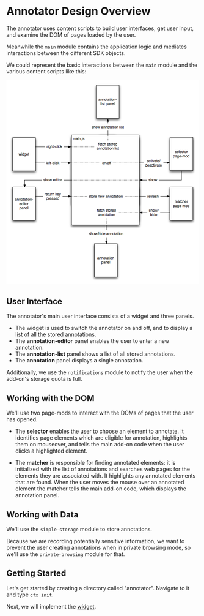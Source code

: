 <!-- This Source Code Form is subject to the terms of the Mozilla Public
   - License, v. 2.0. If a copy of the MPL was not distributed with this
   - file, You can obtain one at http://mozilla.org/MPL/2.0/. -->

# Annotator Design Overview #

The annotator uses content scripts to build user interfaces, get user input,
and examine the DOM of pages loaded by the user.

Meanwhile the `main` module contains the application logic and mediates
interactions between the different SDK objects.

We could represent the basic interactions between the `main` module and the
various content scripts like this:

<img class="image-center"
src="static-files/media/annotator/annotator-design.png" alt="Annotator Design">

## User Interface ##

The annotator's main user interface consists of a widget and three panels.

* The widget is used to switch the annotator on and off, and to display a list
of all the stored annotations.
* The **annotation-editor** panel enables the user to enter a new annotation.
* The **annotation-list** panel shows a list of all stored annotations.
* The **annotation** panel displays a single annotation.

Additionally, we use the `notifications` module to notify the user when the
add-on's storage quota is full.

## Working with the DOM ##

We'll use two page-mods to interact with the DOMs of pages that the user has
opened.

* The **selector** enables the user to choose an element to annotate.
It identifies page elements which are eligible for annotation, highlights them
on mouseover, and tells the main add-on code when the user clicks a highlighted
element.

* The **matcher** is responsible for finding annotated elements: it is
initialized with the list of annotations and searches web pages for the
elements they are associated with. It highlights any annotated elements that
are found. When the user moves the mouse over an annotated element
the matcher tells the main add-on code, which displays the annotation panel.

## Working with Data ##

We'll use the `simple-storage` module to store annotations.

Because we are recording potentially sensitive information, we want to prevent
the user creating annotations when in private browsing mode, so we'll use the
`private-browsing` module for that.

## Getting Started ##


Let's get started by creating a directory called "annotator". Navigate to it
and type `cfx init`.

Next, we will implement the
[widget](dev-guide/addon-development/annotator/widget.html).
